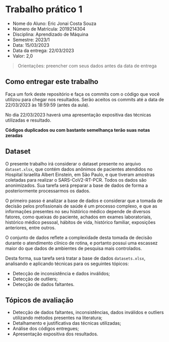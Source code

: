 # Trabalho prático 1

* Nome do Aluno: Eric Jonai Costa Souza
* Número de Matrícula: 2019214304
* Disciplina: Aprendizado de Máquina
* Semestre: 2023/1
* Data: 15/03/2023
* Data da entrega: 22/03/2023
* Valor: 2,0

> Orientações: preencher com seus dados antes da data de entrega

## Como entregar este trabalho

Faça um fork deste repositório e faça os commits com o código que você utilizou para chegar nos resultados. Serão aceitos os commits até a data de 22/03/2023 às 18:59:59 (antes da aula).

No dia 22/03/2023 haverá uma apresentação expositiva das técnicas utilizadas e resultado.

**Códigos duplicados ou com bastante semelhança terão suas notas zeradas**

## Dataset

O presente trabalho irá considerar o dataset presente no arquivo `dataset.xlsx`, que contém dados anônimos de pacientes atendidos no Hospital Israelita Albert Einstein, em São Paulo, e que tiveram amostras coletadas para realizar o SARS-CoV2-RT-PCR. Todos os dados são anonimizados. Sua tarefa será preparar a base de dados de forma a posteriormente processarmos os dados.

O primeiro passo é analizar a base de dados e considerar que a tomada de decisão pelos profissionais de saúde é um processo complexo, e que as informações presentes no seu histórico médico depende de diversos fatores, como queixas do paciente, achados em exames laboratoriais, histórico médico pessoal, hábitos de vida, histórico familiar, exposições anteriores, entre outros.

O conjunto de dados reflete a complexidade desta tomada de decisão durante o atendimento clínico de rotina, e portanto possui uma escassez maior do que dados de ambientes de pesquisa mais controlados.

Desta forma, sua tarefa será tratar a base de dados `datasets.xlsx`, analisando e aplicando técnicas para os seguintes tópicos:

* Detecção de inconsistência e dados inválidos;
* Detecção de outliers;
* Detecção de dados faltantes.

## Tópicos de avaliação

* Detecção de dados faltantes, inconsistências, dados inválidos e outliers utilizando métodos presentes na literatura;
* Detalhamento e justificativa das técnicas utilizadas;
* Análise dos códigos entregues;
* Apresentação expositiva dos resultados.